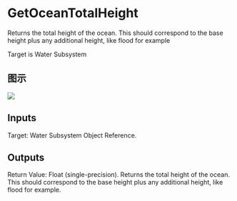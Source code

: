 # GetOceanTotalHeight

Returns the total height of the ocean. This should correspond to the base height plus any additional height, like flood for example

Target is Water Subsystem

## 图示

![]($-20221218-21321349.png)

## Inputs

Target: Water Subsystem Object Reference.  

## Outputs

Return Value: Float (single-precision). Returns the total height of the ocean. This should correspond to the base height plus any additional height, like flood for example.

